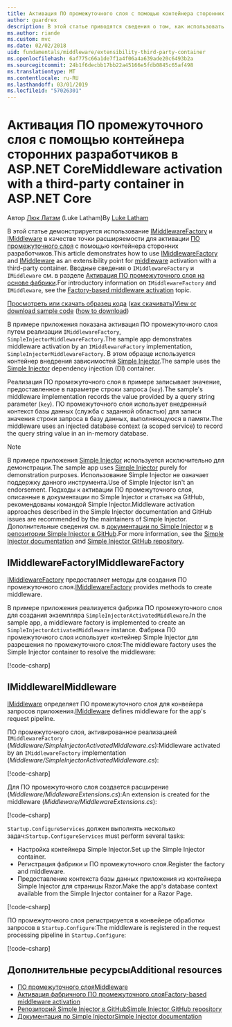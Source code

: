 ```yaml
---
title: Активация ПО промежуточного слоя с помощью контейнера сторонних разработчиков в ASP.NET Core
author: guardrex
description: В этой статье приводятся сведения о том, как использовать строго типизированное ПО промежуточного слоя с активацией на основе фабрики и контейнером сторонних разработчиков в ASP.NET Core.
ms.author: riande
ms.custom: mvc
ms.date: 02/02/2018
uid: fundamentals/middleware/extensibility-third-party-container
ms.openlocfilehash: 6af775c66a1de7f1a4f06a4a639ade20c6493b2a
ms.sourcegitcommit: 24b1f6decbb17bb22a45166e5fdb0845c65af498
ms.translationtype: MT
ms.contentlocale: ru-RU
ms.lasthandoff: 03/01/2019
ms.locfileid: "57026301"
---
```

# <a name="middleware-activation-with-a-third-party-container-in-aspnet-core"></a><span data-ttu-id="a994c-103">Активация ПО промежуточного слоя с помощью контейнера сторонних разработчиков в ASP.NET Core</span><span class="sxs-lookup"><span data-stu-id="a994c-103">Middleware activation with a third-party container in ASP.NET Core</span></span>

<span data-ttu-id="a994c-104">Автор [Люк Латэм](https://github.com/guardrex) (Luke Latham)</span><span class="sxs-lookup"><span data-stu-id="a994c-104">By [Luke Latham](https://github.com/guardrex)</span></span>

<span data-ttu-id="a994c-105">В этой статье демонстрируется использование [IMiddlewareFactory](/dotnet/api/microsoft.aspnetcore.http.imiddlewarefactory) и [IMiddleware](/dotnet/api/microsoft.aspnetcore.http.imiddleware) в качестве точки расширяемости для активации [ПО промежуточного слоя](xref:fundamentals/middleware/index) с помощью контейнера сторонних разработчиков.</span><span class="sxs-lookup"><span data-stu-id="a994c-105">This article demonstrates how to use [IMiddlewareFactory](/dotnet/api/microsoft.aspnetcore.http.imiddlewarefactory) and [IMiddleware](/dotnet/api/microsoft.aspnetcore.http.imiddleware) as an extensibility point for [middleware](xref:fundamentals/middleware/index) activation with a third-party container.</span></span> <span data-ttu-id="a994c-106">Вводные сведения о `IMiddlewareFactory` и `IMiddleware` см. в разделе [Активация ПО промежуточного слоя на основе фабрики](xref:fundamentals/middleware/extensibility).</span><span class="sxs-lookup"><span data-stu-id="a994c-106">For introductory information on `IMiddlewareFactory` and `IMiddleware`, see the [Factory-based middleware activation](xref:fundamentals/middleware/extensibility) topic.</span></span>

<span data-ttu-id="a994c-107">[Просмотреть или скачать образец кода](https://github.com/aspnet/Docs/tree/master/aspnetcore/fundamentals/middleware/extensibility-third-party-container/sample) ([как скачивать](xref:index#how-to-download-a-sample))</span><span class="sxs-lookup"><span data-stu-id="a994c-107">[View or download sample code](https://github.com/aspnet/Docs/tree/master/aspnetcore/fundamentals/middleware/extensibility-third-party-container/sample) ([how to download](xref:index#how-to-download-a-sample))</span></span>

<span data-ttu-id="a994c-108">В примере приложения показана активация ПО промежуточного слоя путем реализации `IMiddlewareFactory`, `SimpleInjectorMiddlewareFactory`.</span><span class="sxs-lookup"><span data-stu-id="a994c-108">The sample app demonstrates middleware activation by an `IMiddlewareFactory` implementation, `SimpleInjectorMiddlewareFactory`.</span></span> <span data-ttu-id="a994c-109">В этом образце используется контейнер внедрения зависимостей [Simple Injector](https://simpleinjector.org).</span><span class="sxs-lookup"><span data-stu-id="a994c-109">The sample uses the [Simple Injector](https://simpleinjector.org) dependency injection (DI) container.</span></span>

<span data-ttu-id="a994c-110">Реализация ПО промежуточного слоя в примере записывает значение, предоставленное в параметре строки запроса (`key`).</span><span class="sxs-lookup"><span data-stu-id="a994c-110">The sample's middleware implementation records the value provided by a query string parameter (`key`).</span></span> <span data-ttu-id="a994c-111">ПО промежуточного слоя использует внедренный контекст базы данных (служба с заданной областью) для записи значения строки запроса в базу данных, выполняющуюся в памяти.</span><span class="sxs-lookup"><span data-stu-id="a994c-111">The middleware uses an injected database context (a scoped service) to record the query string value in an in-memory database.</span></span>

> [!NOTE]
> <span data-ttu-id="a994c-112">В примере приложения [Simple Injector](https://github.com/simpleinjector/SimpleInjector) используется исключительно для демонстрации.</span><span class="sxs-lookup"><span data-stu-id="a994c-112">The sample app uses [Simple Injector](https://github.com/simpleinjector/SimpleInjector) purely for demonstration purposes.</span></span> <span data-ttu-id="a994c-113">Использование Simple Injector не означает поддержку данного инструмента.</span><span class="sxs-lookup"><span data-stu-id="a994c-113">Use of Simple Injector isn't an endorsement.</span></span> <span data-ttu-id="a994c-114">Подходы к активации ПО промежуточного слоя, описанные в документации по Simple Injector и статьях на GitHub, рекомендованы командой Simple Injector.</span><span class="sxs-lookup"><span data-stu-id="a994c-114">Middleware activation approaches described in the Simple Injector documentation and GitHub issues are recommended by the maintainers of Simple Injector.</span></span> <span data-ttu-id="a994c-115">Дополнительные сведения см. в [документации по Simple Injector](https://simpleinjector.readthedocs.io/en/latest/index.html) и [в репозитории Simple Injector в GitHub](https://github.com/simpleinjector/SimpleInjector).</span><span class="sxs-lookup"><span data-stu-id="a994c-115">For more information, see the [Simple Injector documentation](https://simpleinjector.readthedocs.io/en/latest/index.html) and [Simple Injector GitHub repository](https://github.com/simpleinjector/SimpleInjector).</span></span>

## <a name="imiddlewarefactory"></a><span data-ttu-id="a994c-116">IMiddlewareFactory</span><span class="sxs-lookup"><span data-stu-id="a994c-116">IMiddlewareFactory</span></span>

<span data-ttu-id="a994c-117">[IMiddlewareFactory](/dotnet/api/microsoft.aspnetcore.http.imiddlewarefactory) предоставляет методы для создания ПО промежуточного слоя.</span><span class="sxs-lookup"><span data-stu-id="a994c-117">[IMiddlewareFactory](/dotnet/api/microsoft.aspnetcore.http.imiddlewarefactory) provides methods to create middleware.</span></span>

<span data-ttu-id="a994c-118">В примере приложения реализуется фабрика ПО промежуточного слоя для создания экземпляра `SimpleInjectorActivatedMiddleware`.</span><span class="sxs-lookup"><span data-stu-id="a994c-118">In the sample app, a middleware factory is implemented to create an `SimpleInjectorActivatedMiddleware` instance.</span></span> <span data-ttu-id="a994c-119">Фабрика ПО промежуточного слоя использует контейнер Simple Injector для разрешения по промежуточного слоя:</span><span class="sxs-lookup"><span data-stu-id="a994c-119">The middleware factory uses the Simple Injector container to resolve the middleware:</span></span>

[!code-csharp[](extensibility-third-party-container/sample/Middleware/SimpleInjectorMiddlewareFactory.cs?name=snippet1&highlight=5-8,12)]

## <a name="imiddleware"></a><span data-ttu-id="a994c-120">IMiddleware</span><span class="sxs-lookup"><span data-stu-id="a994c-120">IMiddleware</span></span>

<span data-ttu-id="a994c-121">[IMiddleware](/dotnet/api/microsoft.aspnetcore.http.imiddleware) определяет ПО промежуточного слоя для конвейера запросов приложения.</span><span class="sxs-lookup"><span data-stu-id="a994c-121">[IMiddleware](/dotnet/api/microsoft.aspnetcore.http.imiddleware) defines middleware for the app's request pipeline.</span></span>

<span data-ttu-id="a994c-122">ПО промежуточного слоя, активированное реализацией `IMiddlewareFactory` (*Middleware/SimpleInjectorActivatedMiddleware.cs*):</span><span class="sxs-lookup"><span data-stu-id="a994c-122">Middleware activated by an `IMiddlewareFactory` implementation (*Middleware/SimpleInjectorActivatedMiddleware.cs*):</span></span>

[!code-csharp[](extensibility-third-party-container/sample/Middleware/SimpleInjectorActivatedMiddleware.cs?name=snippet1)]

<span data-ttu-id="a994c-123">Для ПО промежуточного слоя создается расширение (*Middleware/MiddlewareExtensions.cs*):</span><span class="sxs-lookup"><span data-stu-id="a994c-123">An extension is created for the middleware (*Middleware/MiddlewareExtensions.cs*):</span></span>

[!code-csharp[](extensibility-third-party-container/sample/Middleware/MiddlewareExtensions.cs?name=snippet1)]

<span data-ttu-id="a994c-124">`Startup.ConfigureServices` должен выполнять несколько задач:</span><span class="sxs-lookup"><span data-stu-id="a994c-124">`Startup.ConfigureServices` must perform several tasks:</span></span>

* <span data-ttu-id="a994c-125">Настройка контейнера Simple Injector.</span><span class="sxs-lookup"><span data-stu-id="a994c-125">Set up the Simple Injector container.</span></span>
* <span data-ttu-id="a994c-126">Регистрация фабрики и ПО промежуточного слоя.</span><span class="sxs-lookup"><span data-stu-id="a994c-126">Register the factory and middleware.</span></span>
* <span data-ttu-id="a994c-127">Предоставление контекста базы данных приложения из контейнера Simple Injector для страницы Razor.</span><span class="sxs-lookup"><span data-stu-id="a994c-127">Make the app's database context available from the Simple Injector container for a Razor Page.</span></span>

[!code-csharp[](extensibility-third-party-container/sample/Startup.cs?name=snippet1)]

<span data-ttu-id="a994c-128">ПО промежуточного слоя регистрируется в конвейере обработки запросов в `Startup.Configure`:</span><span class="sxs-lookup"><span data-stu-id="a994c-128">The middleware is registered in the request processing pipeline in `Startup.Configure`:</span></span>

[!code-csharp[](extensibility-third-party-container/sample/Startup.cs?name=snippet2&highlight=13)]

## <a name="additional-resources"></a><span data-ttu-id="a994c-129">Дополнительные ресурсы</span><span class="sxs-lookup"><span data-stu-id="a994c-129">Additional resources</span></span>

* [<span data-ttu-id="a994c-130">ПО промежуточного слоя</span><span class="sxs-lookup"><span data-stu-id="a994c-130">Middleware</span></span>](xref:fundamentals/middleware/index)
* [<span data-ttu-id="a994c-131">Активация фабричного ПО промежуточного слоя</span><span class="sxs-lookup"><span data-stu-id="a994c-131">Factory-based middleware activation</span></span>](xref:fundamentals/middleware/extensibility)
* [<span data-ttu-id="a994c-132">Репозиторий Simple Injector в GitHub</span><span class="sxs-lookup"><span data-stu-id="a994c-132">Simple Injector GitHub repository</span></span>](https://github.com/simpleinjector/SimpleInjector)
* [<span data-ttu-id="a994c-133">Документация по Simple Injector</span><span class="sxs-lookup"><span data-stu-id="a994c-133">Simple Injector documentation</span></span>](https://simpleinjector.readthedocs.io/en/latest/index.html)
